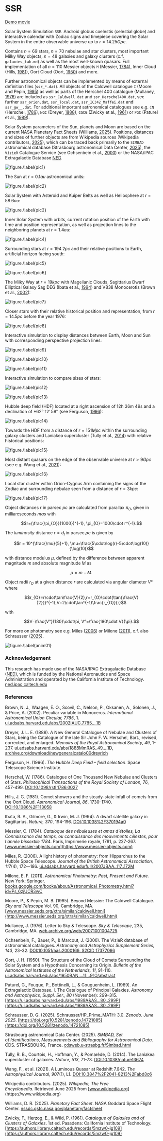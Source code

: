 # SSR
[Demo movie](https://m.youtube.com/watch?v=0ZJIYpcy1vM)

Solar System Simulation `SSR`. Android globus coelestis (celestial globe) and interactive calendar with Zodiac signs and timepiece covering the Solar System in the entire observable universe up to $r=14.25Gpc$.  

Contains $n=69$ stars, $n=70$ nebulae and star clusters, most important Milky Way objects, $n=48$ galaxies and galaxy clusters (c.f. `galaxies_tab.md`) as well as the most well-known quasars. Full implementation of all $n=110$ Messier objects `M` (Messier, [1784](https://www.messier-objects.com)), Inner Cloud (Hills, [1981](https://doi.org/10.1086%2F113058)), Oort Cloud (Oort, [1950](https://ui.adsabs.harvard.edu/abs/1950BAN....11...91O/abstract)) and more.  

Further astronomical objects can be implemented by means of external definition files (`ssr_*.dat`). All objects of the Caldwell catalogue `C` (Moore and Pepin, [1995](http://www.messier.seds.org/xtra/similar/caldwell.html)) as well as parts of the Herschel 400 catalogue (Mullaney, [1976](https://web.archive.org/web/20071001004725/https://pqasb.pqarchiver.com/skyandtelescope/access/887262721.html?dids=887262721&FMT=CITE&FMTS=CITE&date=Apr+1976&author=James+Mullaney&desc=Letter)) are included as `ssr_Caldwell.dat` and `ssr_Herschel400.dat`, see further `ssr_orion.dat`, `ssr_local.dat`, `ssr_IC342_Maffei.dat` and `ssr_gw__.dat`. For additional important astronomical catalogues see e.g. `CN` (Herschel, [1786](https://doi.org/10.1098%2Frstl.1786.0027)), `NGC` (Dreyer, [1888](https://ui.adsabs.harvard.edu/abs/1888MmRAS..49....1D)), `CGCG` (Zwicky et al., [1961](https://authors.library.caltech.edu/records/5mzw0-jg109)) or `PGC` (Paturel et al., [1989](https://ui.adsabs.harvard.edu/abs/1989A&AS...80..299P)). 

Solar System parameters of the Sun, planets and Moon are based on the current NASA Planetary Fact Sheets (Williams, [2025](nssdc.gsfc.nasa.gov/planetary/factsheet)). Positions, distances and sizes of further objects are from Wikipedia sources (Wikipedia contributors, [2025](https://www.wikipedia.org)), which can be traced back primarily to the `SIMBAD` astronomical database (Strasbourg astronomical Data Center, [2025](http://cdsweb.u-strasbg.fr/Simbad.html)), the `VizieR` Catalogue Service (see Ochsenbein et al., [2000](https://doi.org/10.1051%2Faas%3A2000169)) or the NASA/IPAC Extragalactic Database [NED](http://ned.ipac.caltech.edu/). 

![figure.\label{pic1}](pic1.jpg)

The Sun at $r=0.1au$ astronomical units:

![figure.\label{pic2}](pic2.jpg)

Solar System with Asteroid and Kuiper Belts as well as Heliosphere at $r=58.6au$:

![figure.\label{pic3}](pic3.jpg)

Inner Solar System with orbits, current rotation position of the Earth with time and position representation, as well as projection lines to the neighboring planets at $r=1.4au$:

![figure.\label{pic4}](pic4.jpg)

Surrounding stars at $r=194.2pc$ and their relative positions to Earth, artificial horizon facing south:

![figure.\label{pic5}](pic5.jpg)

![figure.\label{pic6}](pic6.jpg)

The Milky Way at $r=19kpc$ with Magellanic Clouds, Sagittarius Dwarf Elliptical Galaxy Sag DEG (Ibata et al., [1994](https://doi.org/10.1038%2F370194a0)) and V838 Monocerotis (Brown et al., [2002](https://ui.adsabs.harvard.edu/abs/2002IAUC.7785....1B)):

![figure.\label{pic7}](pic7.jpg)

Closer stars with their relative historical position and representation, from $r=14.5pc$ before the year 1976:

![figure.\label{pic8}](pic8.jpg)

Interactive simulation to display distances between Earth, Moon and Sun with corresponding perspective projection lines:

![figure.\label{pic9}](pic9.jpg)

![figure.\label{pic10}](pic10.jpg)

![figure.\label{pic11}](pic11.jpg)

Interactive simulation to compare sizes of stars:

![figure.\label{pic12}](pic12.jpg)

![figure.\label{pic13}](pic13.jpg)

Hubble deep field (HDF) located at a right ascension of 12h 36m 49s and a declination of +62° 12′ 58″ (see Ferguson, [1996]()):

![figure.\label{pic14}](pic14.jpg)

Towards the HDF from a distance of $r=151Mpc$ within the surrounding galaxy clusters and Laniakea supercluster (Tully et al., [2014](https://doi.org/10.1038/nature13674)) with relative historical positions:

![figure.\label{pic15}](pic15.jpg)

Most distant quasars on the edge of the observable universe at $r>9Gpc$ (see e.g. Wang et al., [2021](https://doi.org/10.3847%2F2041-8213%2Fabd8c6)):

![figure.\label{pic16}](pic16.jpg)

Local star cluster within Orion–Cygnus Arm containing the signs of the Zodiac and surrounding nebulae seen from a distance of $r=3kpc$:

![figure.\label{pic17}](pic17.jpg)

Object distances $r$ in parsec $pc$ are calculated from parallax $\pi_{O}$, given in milliarcseconds $mas$ with 

$$r=(\frac{\pi_{O}}{1000})^{-1}, \pi_{O}=1000\cdot r^{-1}.$$

The *luminosity* distance $r=d_l$ in parsec $pc$ is given by

$$r = 10^{\frac{\mu}{5}+1}, \mu=\frac{5\cdot\log(r)-5\cdot\log(10)}{\log(10)}$$

with distance modulus $\mu$, defined by the difference between apparent magnitude $m$ and absolute magnitude $M$ as

$$\mu = m-M.$$

Object radii $r_{O}$ at a given distance $r$ are calculated via angular diameter $V°$ where 

$$r_{O}=r\cdot\tan\frac{V}{2},r=r_{O}\cdot(\tan{\frac{V}{2}})^{-1},V=2\cdot\tan^{-1}\frac{r_{O}}{r}$$

with

$$V=\frac{V°}{180}\cdot\pi, V°=\frac{180\cdot V}{\pi}.$$

For more on photometry see e.g. Miles ([2006](https://adsabs.harvard.edu/full/2007JBAA..117..172M)) or Milone ([2011](https://books.google.com/books/about/Astronomical_Photometry.html?id=Ps_6zjUCR3wC)), c.f. also Schrausser ([2025](https://doi.org/10.5281/zenodo.14721085)).

![figure.\label{anim01}](anim01.gif)

### Acknowledgement

This research has made use of the NASA/IPAC Extragalactic Database ([NED](http://ned.ipac.caltech.edu/)), which is funded by the National Aeronautics and Space Administration and operated by the California Institute of Technology. [ned.ipac.caltech.edu](http://ned.ipac.caltech.edu/)

### References

Brown, N. J., Waagen, E. O., Scovil, C., Nelson, P., Oksanen, A., Solonen, J., & Price, A. (2002). Peculiar variable in Monoceros. *International Astronomical Union Circular, 7785*, 1. [ui.adsabs.harvard.edu/abs/2002IAUC.7785....1B](https://ui.adsabs.harvard.edu/abs/2002IAUC.7785....1B)

Dreyer, J. L. E. (1888). A New General Catalogue of Nebulae and Clusters of Stars, being the Catalogue of the late Sir John F. W. Herschel, Bart., revised, corrected, and enlarged. *Memoirs of the Royal Astronomical Society, 49*, 1-237. [ui.adsabs.harvard.edu/abs/1888MmRAS..49....1D](https://ui.adsabs.harvard.edu/abs/1888MmRAS..49....1D), [archive.org/download/newgeneralcatalo00dreyrich](https://archive.org/download/newgeneralcatalo00dreyrich/newgeneralcatalo00dreyrich.pdf])

Ferguson, H. (1996). *The Hubble Deep Field – field selection*. Space Telescope Science Institute.

Herschel, W. (1786). Catalogue of One Thousand New Nebulae and Clusters of Stars. *Philosophical Transactions of the Royal Society of London, 76*, 457-499. [DOI:10.1098/rstl.1786.0027](https://doi.org/10.1098%2Frstl.1786.0027)

Hills, J. G. (1981). Comet showers and the steady-state infall of comets from the Oort Cloud. *Astronomical Journal, 86*, 1730–1740. [DOI:10.1086%2F113058](https://doi.org/10.1086%2F113058)

Ibata, R. A., Gilmore, G., & Irwin, M. J. (1994). A dwarf satellite galaxy in Sagittarius. *Nature, 370*, 194-196. [DOI:10.1038%2F370194a0](https://doi.org/10.1038%2F370194a0)

Messier, C. (1784). *Cataloque des nébuleuses et amas d'étoiles, La Connaissance des temps, ou connaissance des mouvements célestes, pour l'année bissextile 1784*. Paris, Imprimerie royale, 1781, p. 227-267. [www.messier-objects.com](https://www.messier-objects.com)

Miles, R. (2006). A light history of photometry: from Hipparchus to the Hubble Space Telescope. *Journal of the British Astronomical Association, 117*(4), 172—186. [ui.adsabs.harvard.edu/full/2007JBAA..117..172M](https://adsabs.harvard.edu/full/2007JBAA..117..172M)

Milone, E. F. (2011). *Astronomical Photometry: Past, Present and Future.* New York: Springer. [books.google.com/books/about/Astronomical_Photometry.html?id=Ps_6zjUCR3wC](https://books.google.com/books/about/Astronomical_Photometry.html?id=Ps_6zjUCR3wC)

Moore, P., & Pepin, M. B. (1995). Beyond Messier: The Caldwell Catalogue. *Sky and Telescope* Vol. 90, Cambridge, MA. [www.messier.seds.org/xtra/similar/caldwell.html](http://www.messier.seds.org/xtra/similar/caldwell.html)

Mullaney, J. (1976). Letter to Sky & Telescope. *Sky & Telescope*, 235, Cambridge, MA. [web.archive.org/web/20071001004725](https://web.archive.org/web/20071001004725/https://pqasb.pqarchiver.com/skyandtelescope/access/887262721.html?dids=887262721&FMT=CITE&FMTS=CITE&date=Apr+1976&author=James+Mullaney&desc=Letter)

Ochsenbein, F., Bauer, P., & Marcout, J. (2000). The VizieR database of astronomical catalogues. *Astronomy and Astrophysics Supplement Series, 143*, 23–32. [DOI:10.1051/aas:2000169. S2CID 17377096](https://doi.org/10.1051%2Faas%3A2000169)

Oort, J. H. (1950). The Structure of the Cloud of Comets Surrounding the Solar System and a Hypothesis Concerning its Origin. *Bulletin of the Astronomical Institutes of the Netherlands, 11*, 91-110. [ui.adsabs.harvard.edu/abs/1950BAN....11...91O/abstract](https://ui.adsabs.harvard.edu/abs/1950BAN....11...91O/abstract)

Paturel, G., Fouque, P., Bottinelli, L., & Gouguenheim, L. (1989). An Extragalactic Database. I. The Catalogue of Principal Galaxies. *Astronomy and Astrophysics, Suppl. Ser., 80* (November): 299–315. [https://ui.adsabs.harvard.edu/abs/1989A&AS...80..299P](https://ui.adsabs.harvard.edu/abs/1989A&AS...80..299P)

Schrausser, D. G. (2025). Schrausser/HP_Prime_MATH: 3.0. *Zenodo. June 2025*. [https://doi.org/10.5281/zenodo.14721085](https://doi.org/10.5281/zenodo.14721085)

Strasbourg astronomical Data Center. (2025). *SIMBAD, Set of Identifications, Measurements and Bibliography for Astronomical Data*. CDS. STRASBOURG, France. [cdsweb.u-strasbg.fr/Simbad.html](http://cdsweb.u-strasbg.fr/Simbad.html)

Tully, R. B., Courtois, H., Hoffman, Y., & Pomarède, D. (2014). The Laniakea supercluster of galaxies. *Nature, 513*, 71-73. [DOI:10.1038/nature13674](https://doi.org/10.1038/nature13674)

Wang, F., et al. (2021). A Luminous Quasar at Redshift 7.642. *The Astrophysical Journal, 907*(1), L1. [DOI:10.3847%2F2041-8213%2Fabd8c6](https://doi.org/10.3847%2F2041-8213%2Fabd8c6)

Wikipedia contributors. (2025). *Wikipedia, The Free Encyclopedia.* Retrieved June 2025 from [www.wikipedia.org](https://www.wikipedia.org)

Williams, D. R. (2025). *Planetary Fact Sheet*. NASA Goddard Space Flight Center.
[nssdc.gsfc.nasa.gov/planetary/factsheet](https://nssdc.gsfc.nasa.gov/planetary/factsheet/)

Zwicky, F., Herzog, E., & Wild, P. (1961). *Catalogue of Galaxies and of Clusters of Galaxies*. 1st ed. Pasadena: California Institute of Technology. [https://authors.library.caltech.edu/records/5mzw0-jg109](https://authors.library.caltech.edu/records/5mzw0-jg109) 
